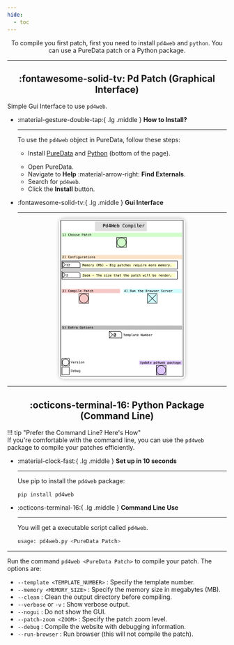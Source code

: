 ```yaml
---
hide:
  - toc
---
```

 <style>
  .md-typeset h1,
  .md-content__button {
    display: none;
  }
</style>
 
<p align="center">
  To compile you first patch, first you need to install <code>pd4web</code> and <code>python</code>. You can use a PureData patch or a Python package.
</p>


 
---
## <h2 align="center">:fontawesome-solid-tv: Pd Patch (Graphical Interface)</h2>

Simple Gui Interface to use `pd4web`.


<div class="grid cards" markdown>

-   :material-gesture-double-tap:{ .lg .middle } __How to Install?__

    ---

    To use the `pd4web` object in PureData, follow these steps:

    * <p> Install <a href="https://puredata.info/downloads/pure-data" target="_blank">PureData</a> and 
      <a href="https://www.python.org/downloads/release/python-3130/" target="_blank">Python</a> 
      (bottom of the page).
    </p>
    
    * Open PureData.
    * Navigate to **Help** :material-arrow-right: **Find Externals**.
    * Search for `pd4web`.
    * Click the **Install** button.


-   :fontawesome-solid-tv:{ .lg .middle } __Gui Interface__

    ---
    <p align="center">
      <img src="../../assets/pd-pd4web.png" alt="pd4web" width="60%" style="border-radius: 10px; box-shadow: 0 0 10px rgba(0, 0, 0, 0.3);">
    </p>
</div>


---
## <h2 align="center">:octicons-terminal-16: Python Package (Command Line)</h2>

!!! tip "Prefer the Command Line? Here's How"  
    If you're comfortable with the command line, you can use the `pd4web` package to compile your patches efficiently.

<div class="grid cards" markdown>

-   :material-clock-fast:{ .lg .middle } __Set up in 10 seconds__

    ---
    Use pip to install the `pd4web` package:

    ```
    pip install pd4web
    ```

-   :octicons-terminal-16:{ .lg .middle } __Command Line Use__

    ---
    You will get a executable script called `pd4web`.

    ```bash
    usage: pd4web.py <PureData Patch>

    ```
</div>

--- 

Run the command `pd4web <PureData Patch>` to compile your patch. The options are:

- `--template <TEMPLATE_NUMBER>` : Specify the template number.
- `--memory <MEMORY_SIZE>` : Specify the memory size in megabytes (MB).
- `--clean` : Clean the output directory before compiling. 
- `--verbose` or `-v` : Show verbose output.
- `--nogui` : Do not show the GUI.
- `--patch-zoom <ZOOM>` : Specify the patch zoom level.
- `--debug` : Compile the website with debugging information.
- `--run-browser` : Run browser (this will not compile the patch).



    

